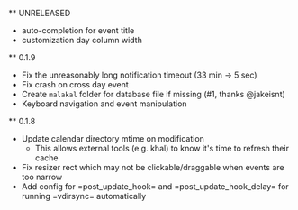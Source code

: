 
** UNRELEASED

- auto-completion for event title
- customization day column width

** 0.1.9

- Fix the unreasonably long notification timeout (33 min -> 5 sec)
- Fix crash on cross day event
- Create `malakal` folder for database file if missing (#1, thanks @jakeisnt)
- Keyboard navigation and event manipulation

** 0.1.8

- Update calendar directory mtime on modification
  + This allows external tools (e.g. khal) to know it's time to refresh their cache
- Fix resizer rect which may not be clickable/draggable when events are too narrow
- Add config for =post_update_hook= and =post_update_hook_delay= for running =vdirsync= automatically
